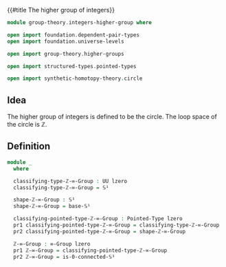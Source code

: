 {{#title  The higher group of integers}}

```agda
module group-theory.integers-higher-group where

open import foundation.dependent-pair-types
open import foundation.universe-levels

open import group-theory.higher-groups

open import structured-types.pointed-types

open import synthetic-homotopy-theory.circle
```

## Idea

The higher group of integers is defined to be the circle. The loop space of the circle is ℤ.

## Definition

```agda
module _
  where

  classifying-type-ℤ-∞-Group : UU lzero
  classifying-type-ℤ-∞-Group = 𝕊¹

  shape-ℤ-∞-Group : 𝕊¹
  shape-ℤ-∞-Group = base-𝕊¹

  classifying-pointed-type-ℤ-∞-Group : Pointed-Type lzero
  pr1 classifying-pointed-type-ℤ-∞-Group = classifying-type-ℤ-∞-Group
  pr2 classifying-pointed-type-ℤ-∞-Group = shape-ℤ-∞-Group

  ℤ-∞-Group : ∞-Group lzero
  pr1 ℤ-∞-Group = classifying-pointed-type-ℤ-∞-Group
  pr2 ℤ-∞-Group = is-0-connected-𝕊¹
```
